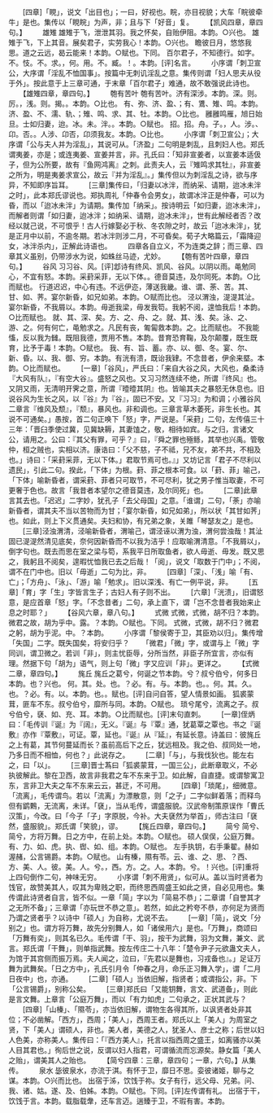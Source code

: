 <!-- { "loadSidebar": true } -->
　　[四章]「睍」，说文「出目也」；一曰，好视也。睆，亦目视貌；大车「睆彼牵牛」是也。集传以「睍睆」为声，非；且与下「好音」复。
　　【凯风四章，章四句。】
　　雄雉
雄雉于飞，泄泄其羽。我之怀矣，自贻伊阻。本韵。○兴也。
雄雉于飞，下上其音。展矣君子，实劳我心！本韵。○兴也。
瞻彼日月，悠悠我思。道之云远，曷云能来！本韵。○赋也。下同。
百尔君子，不知德行。如字。不。忮。不。求。，何。用。不。臧。！。本韵。[评]名言。
　　小序谓「刺卫宣公，大序谓「淫乱不恤国事」。按篇中无刺讥淫乱之意。集传则谓「妇人思夫从役于外」。按此意于上三章可通，于末章「百尔君子」难通，故不敢强说此诗也。
　　【雄雉四章，章四句。】
　　匏有苦叶
匏有苦叶。济有深涉。本韵。深。则。厉。，浅。则。揭。。本韵。○比也。
有、弥、济、盈、；有、鷕、雉、鸣。本韵。济、盈、不、濡、轨、；雉、鸣、求、其、牡。本韵。○比也。
雝雝鸣雁，旭日始旦。士如归妻，迨。冰。未。泮。。本韵。○赋也。
招。招。舟。子。，人。涉。、卬。否。。人涉、卬否，卬须我友。本韵。○比也。
　　小序谓「刺卫宣公」；大序谓「公与夫人并为淫乱」，其说可从。「济盈」二句明是刺乱，且刺妇人也。郑氏谓夷姜，亦是；或连夷姜、宣姜并言，非。孔氏曰：「知非宣姜者，以宣姜本适伋子，但为公所要，故有『鱼网鸿离』之刺。此责夫人，云『雉鸣求其牡』，非宣姜之所为，明是夷姜求宣公，故云『并为淫乱』。」集传但以为刺淫乱之诗，欲与序异，不知即序旨耳。
　　[三章]集传曰，「归妻以冰泮，而纳采、请期，迨冰未泮之时」，此本郑氏谬说也。郑执周礼「仲春令会男女」，故谓冰泮正是仲春，可以为昏，而以「迨冰未泮」为请期。集传加「纳采」。按诗明云「如归妻，迨冰未泮」，而解者则谓「如归妻，迨冰泮；如纳采、请期，迨冰未泮」，世有此解经者否？改经以就己说，不可恨乎！古人行嫁娶必于秋、冬农隙之时，故云「迨冰未泮」，犹是正月中以前，不逾冬期。若冰泮则涉二月，不可昏矣。荀子大略篇云，「霜降迎女，冰泮杀内」，正解此诗语也。
　　四章各自立义，不为连类之辞；而三章、四章其义虽别，仍带涉水为说，如蛛丝马迹，尤妙。
　　【匏有苦叶四章，章四句。】
　　谷风
习习谷、风。[评]邶诗有终风、凯风、谷风。以阴以雨。黾勉同心，不宜有怒。本韵。采葑采菲，无以下体。。德音莫违，及尔同死。本韵。○比而赋也。
行道迟迟，中心有违。不远伊迩，薄送我畿。谁、谓、荼、苦。其、甘、如、荠。宴尔新昏，如兄如弟。本韵。○赋而比也。
泾以渭浊，湜湜其沚。宴尔新昏，不我屑以。本韵。毋逝我梁，毋发我笱。我躬不阅，遑恤我后！本韵。○比而赋也。
就、其、深、矣。方、之、舟、之。就、其、浅、矣。泳、之、游、之。何有何亡，黾勉求之。凡民有丧，匍匐救本韵。之。比而赋也。
不我能慉，反以我为雠。既阻我德，贾用不售。本韵。昔育恐育鞠，及尔颠覆，既生既育，比予于毒！本韵。○赋也。
我、有、旨、蓄。亦、以、御、冬。宴、尔、新、昏。以、我、御、穷。本韵。有洸有溃，既诒我肄。不念昔者，伊余来塈。本韵。○比而赋也。
　　[一章]「谷风」，严氏曰：「来自大谷之风，大风也，桑柔诗『大风有队』，『有空大谷』。盛怒之风也。又习习然连续不绝，所谓『终风』也。又阴又雨，无清明开霁之意，所谓『曀曀其阴』也。皆喻其夫之暴怒无休息也。旧说谷风为生长之风，以『谷』为『谷』，固已不安。又『习习』为和调；小雅谷风二章言『维风及颓』，『颓』，暴风也。非和调也。三章言草木萎死，非生长也。其说不可通矣。」愚按，首二句正唤下「怒」字，严说是。「采葑」二句，左传僖三十三年：「晋臼季使过冀，见冀缺耨，其妻馌之，敬，相待如宾。与之归，言诸文公，请用之。公曰：『其父有罪，可乎？』曰，『舜之罪也殛鲧，其举也兴禹。管敬仲，桓之贼也，实相以济。康诰曰：「父不慈，子不祗，兄不友，弟不共，不相及也。」诗曰：「采葑采菲，无以下体。」君取节焉可也。』」又坊记言「君子不尽利以遗民」，引此二句。揆此，「下体」为根。葑、菲之根本可食。以「葑、菲」喻己，「下体」喻新昏者，谓采葑、菲者只可取节，不可尽利，犹之男子惟当取妻，不可更奢于色也。故言「我昔者本望尔之德音莫违，及尔同死」也。
　　[二章]此章言其去也。「迟迟」二字妙，犹孔子「去父母国」之意。「谁谓」二句，「荼」亦喻新昏者，谓其夫不当以苦物而为甘；「宴尔新昏，如兄如弟」，所以状「其甘如荠」也。如此，则上下义贯通矣。夫妇和协，有兄弟之象，关雎「琴瑟友之」是也。
　　[三章]泾浊渭清，泾喻新昏者，渭喻己，谓泾诬以渭为浊，渭何尝浊哉！其沚固已湜湜然清见底矣，奈何因新昏而不以我为洁乎！应取喻渭清意。「不我屑以」，倒字句也。既去而思在室之梁与笱，系我平日所取鱼者，欲人毋逝、毋发。既又思之，我躬且不阅矣，遑暇忧恤我已去之后哉！「阅」，说文「取数于门中」；不阅，谓不在门中也。旧以「毋逝」二句为比，非。
　　[四章]「深」、「浅」喻「有、亡」；「方舟」、「泳」、「游」喻「勉求」。旧以深浅、有亡一例平说，非。
　　[五章]「育」字「生」字皆言生子；古妇人有子则不出。
　　[六章]「洸溃」，旧谓怒意，是应首章「怒」字。「不念昔者」二句，承上直下，谓「岂不念昔者我始来止息之时耶？」
　　【谷风六章，章八句。】
　　式微
式微，式微，胡不归？本韵。微君之故，胡为乎中。露。？本韵。○赋也。下同。
式微，式微，胡不归？微君之躬，胡为乎泥。中。？本韵。
　　小序谓「黎侯寄于卫，其臣劝以归」。集传增「失国」二字。既失国矣，将安归乎？
　　「微君」「微」字，或谓与上「微」字同训，谓卫微之。若训「非」，则主忧臣辱，分所当然，非臣子所宜言，亦似有理。然据下句「胡为」语气，则上句「微」字又应训「非」。更详之。
　　【式微二章，章四句。】
　　旄丘
旄丘之葛兮，何诞之节本韵。兮？叔兮伯兮，何多日本韵。也？兴也。
何。其。处。也。？必。有。与。本韵。也。。何。其。久。也。？必。有。以。本韵。也。。赋也。[评]自问自答，望人情景如画。
狐裘蒙茸，匪车不东。叔兮伯兮，靡所与同。本韵。○赋也。
琐兮尾兮，流离之子。叔兮伯兮，褎、如、充、耳。本韵。○比而赋也。[评]末句直刺。
　　[一章]侄炳曰：「毛传训『诞』为『阔』，无义。『诞』与『覃』通，犹葛覃之覃也。书之『诞敷』亦作『覃敷』，可证。覃，延也。『诞』从『延』，有延长意。诗盖曰：彼旄丘之上有葛，其节何蔓延而长？虽前高后下之丘，犹远相及。我之伯、叔同处一地，乃多日而不相恤，何也？」此说存之。
　　[二章]「与」，与我伐狄也。能左右之，曰「以」。
　　[三章]晋士蒍曰「狐裘蒙茸，一国三公」，此断章取义，不必执彼解此。黎在卫西，故言非我君之车不东来于卫。如此解，自直捷。或谓黎寓卫东，言非卫大夫之车不东来云云，甚迂，不可用。
　　[四章]「琐尾」，细微意。「流离」，毛传谓鸟。若以「流离」为漂散意，则「之子」二字似鲜着落；而释鸟但有鹠鷅，无流离，未详。「褎」，当从毛传，谓盛服貌。汉武帝制策原误作「曹氏汉策」，今改。曰「今子「子」字原脱，今补。大夫褎然为举首」，师古注曰「褎然，盛服貌」。郑氏谓「笑貌」，谬。
　　【旄丘四章，章四句。】
　　简兮
简兮、简兮，方将万舞。日之方中，在前上处。本韵。○赋也。
硕人俣俣，公庭万舞。有、力、如、虎。执、辔、如、组。本韵。○赋也。
左手执钥，右手秉翟。赫如渥赭，公言锡爵。本韵。○赋也。
山有榛，隰有苓。云、谁、之、思、？西、方、美、人。彼。美。人。兮。，西。方。之。人。本韵。兮。！兴也。[评]重将上四句倒作二句，神味无穷。
　　小序谓「刺不用贤」，似可从。盖以当时贤者为饯官，故赞美其人，叹其为卑贱之职，而终思西周盛王如此之贤，自必见用也。集传谓此诗贤者自言，皆不似。一章「简」字以为「简易不恭」；二章谓「自誉其才之无所不备」；三章谓「亦玩世不恭之意」。若然，如此之矜夸不恭，亦何足为贤而乃谓之贤者乎？以诗中「硕人」为自称，尤说不去。
　　[一章]「简」，说文「分别之」也。谓方将万舞，故先分别舞人，如「诸侯用六」是也。「万舞」，商颂曰「万舞有奕」，则其名已久。毛传谓「干、羽」，按干为武舞，羽为文舞，兼文、武言。郑氏谓「干舞」，则单指武舞。按左传庄二十八年：「楚令尹子元欲蛊文夫人，为馆于其宫侧而振万焉。夫人闻之，泣曰，『先君以是舞也，习戎备也』。」足证万舞为武舞矣。「日之方中」，孔氏引月令「仲春之月，命乐正习舞入学」，谓「二月日夜中」也，亦通。
　　[二章]「硕人」当依旧解，指贤者；或谓指公，非。下「公言锡爵」，别称公矣。
　　[三章]郑氏曰「又能钥舞，言文、武道备」，则此是言文舞。上章言「公庭万舞」，而以「有力如虎」二句承之，正状其武与？
　　[四章]「山榛」、「隰苓」，亦当依旧解，谓物生各得其所，以讽贤者处非其位；不必凿解。「西方」，西周；「美人」，西周王者。郑氏以上「美人」为周室之贤，下「美人」谓硕人，非也。美人者，美德之人，犹圣人、彦士之称；后世以妇人色美，亦称美人。集传曰：「『西方美人』，托言以指西周之盛王，如离骚亦以美人目其君也。」徇后世之说，反谓以妇人指君，可谓循流而忘源矣。静女篇「美人之贻」，谓美其人之贻也。
　　【简兮四章：三章，章四句；一章，六句。】从集传。
　　泉水
毖彼泉水，亦流于淇。有怀于卫，靡日不思。娈彼诸姬，聊与之谋。本韵。○兴而比也。
出宿于泲，饮饯于祢。女子有行，远父母、兄弟。问、我、诸、姑。遂、及、伯姊。本韵。○赋也。下同。[评]左传谓有礼。
出宿于干，饮饯于言。本韵。载脂载舝，还车言迈。遄臻于卫，不瑕有害。本韵。
